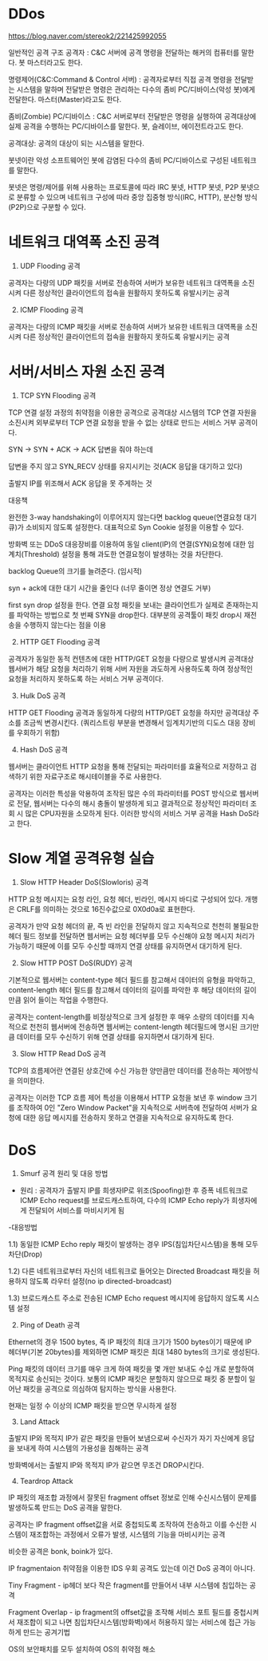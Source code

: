 # DDos

https://blog.naver.com/stereok2/221425992055

일반적인 공격 구조
공격자 : C&C 서버에 공격 명령을 전달하는 해커의 컴퓨터를 말한다. 봇 마스터라고도 한다.

명령제어(C&C:Command & Control 서버) : 공격자로부터 직접 공격 명령을 전달받는 시스템을 말하며 전달받은 명령은 관리하는 다수의 좀비 PC/디바이스(악성 봇)에게 전달한다. 마스터(Master)라고도 한다.

좀비(Zombie) PC/디바이스 : C&C 서버로부터 전달받은 명령을 실행하여 공격대상에 실제 공격을 수행하는 PC/디바이스를 말한다.
봇, 슬레이브, 에이전트라고도 한다.

공격대상: 공격의 대상이 되는 시스템을 말한다.

봇넷이란 악성 소프트웨어인 봇에 감염된 다수의 좀비 PC/디바이스로 구성된 네트워크를 말한다.

봇넷은 명령/제어를 위해 사용하는 프로토콜에 따라 IRC 봇넷, HTTP 봇넷, P2P 봇넷으로 분류할 수 있으며 네트워크 구성에 따라 중앙 집중형 방식(IRC, HTTP), 분산형 방식(P2P)으로 구분할 수 있다.


# 네트워크 대역폭 소진 공격

1. UDP Flooding 공격

공격자는 다량의 UDP 패킷을 서버로 전송하여 서버가 보유한 네트워크 대역폭을 소진시켜 다른 정상적인 클라이언트의 접속을 원활하지 못하도록 유발시키는 공격

2. ICMP Flooding 공격

공격자는 다량의 ICMP 패킷을 서버로 전송하여 서버가 보유한 네트워크 대역폭을 소진시켜 다른 정상적인 클라이언트의 접속을 원활하지 못하도록 유발시키는 공격

# 서버/서비스 자원 소진 공격

1. TCP SYN Flooding 공격

TCP 연결 설정 과정의 취약점을 이용한 공격으로 공격대상 시스템의 TCP 연결 자원을 소진시켜 외부로부터 TCP 연결 요청을 받을 수 없는 상태로 만드는 서비스 거부 공격이다.

SYN -> SYN + ACK -> ACK 답변을 줘야 하는데

답변을 주지 않고 SYN_RECV 상태를 유지시키는 것(ACK 응답을 대기하고 있다)

출발지 IP를 위조해서 ACK 응답을 못 주게하는 것

대응책

완전한 3-way handshaking이 이루어지지 않는다면 backlog queue(연결요청 대기큐)가 소비되지 않도록 설정한다. 대표적으로 Syn Cookie 설정을 이용할 수 있다.

방화벽 또는 DDoS 대응장비를 이용하여 동일 client(IP)의 연결(SYN)요청에 대한 임계치(Threshold) 설정을 통해 과도한 연결요청이 발생하는 것을 차단한다. 

backlog Queue의 크기를 늘려준다. (임시적)

syn + ack에 대한 대기 시간을 줄인다 (너무 줄이면 정상 연결도 거부)

first syn drop 설정을 한다. 연결 요청 패킷을 보내는 클라이언트가 실제로 존재하는지를 파악하는 방법으로 첫 번째 SYN을 drop한다. 대부분의 공격툴이 패킷 drop시 재전송을 수행하지 않는다는 점을 이용

2. HTTP GET Flooding 공격

공격자가 동일한 동적 컨텐츠에 대한 HTTP/GET 요청을 다량으로 발생시켜 공격대상 웹서버가 해당 요청을 처리하기 위해 서버 자원을 과도하게 사용하도록 하여 정상적인 요청을 처리하지 못하도록 하는 서비스 거부 공격이다.

3. Hulk DoS 공격

HTTP GET Flooding 공격과 동일하게 다량의 HTTP/GET 요청을 하지만 공격대상 주소를 조금씩 변경시킨다. (쿼리스트링 부분을 변경해서 임계치기반의 디도스 대응 장비를 우회하기 위함)

4. Hash DoS 공격

웹서버는 클라이언트 HTTP 요청을 통해 전달되는 파라미터를 효율적으로 저장하고 검색하기 위한 자료구조로 해시테이블을 주로 사용한다.

공격자는 이러한 특성을 악용하여 조작된 많은 수의 파라미터를 POST 방식으로 웹서버로 전달, 웹서버는 다수의 해시 충돌이 발생하게 되고 결과적으로 정상적인 파라미터 조회 시 많은 CPU자원을 소모하게 된다. 이러한 방식의 서비스 거부 공격을 Hash DoS라고 한다.

# Slow 계열 공격유형 실습

1. Slow HTTP Header DoS(Slowloris) 공격

HTTP 요청 메시지는 요청 라인, 요청 헤더, 빈라인, 메시지 바디로 구성되어 있다. 개행은 CRLF를 의미하는 것으로 16진수값으로 0X0d0a로 표현한다.

공격자가 만약 요청 헤더의 끝, 즉 빈 라인을 전달하지 않고 지속적으로 천천히 불필요한 헤더 필드 정보를 전달하면 웹서버는 요청 헤더부를 모두 수신해야 요청 메시지 처리가 가능하기 때문에 이를 모두 수신할 때까지 연결 상태를 유지하면서 대기하게 된다. 

2. Slow HTTP POST DoS(RUDY) 공격

기본적으로 웹서버는 content-type 헤더 필드를 참고해서 데이터의 유형을 파악하고, content-length 헤더 필드를 참고해서 데이터의 길이를 파악한 후 해당 데이터의 길이만큼 읽어 들이는 작업을 수행한다.

공격자는 content-length를 비정상적으로 크게 설정한 후 매우 소량의 데이터를 지속적으로 천천히 웹서버에 전송하면 웹서버는 content-length 헤더필드에 명시된 크기만큼 데이터를 모두 수신하기 위해 연결 상태를 유지하면서 대기하게 된다.

3. Slow HTTP Read DoS 공격

TCP의 흐름제어란 연결된 상호간에 수신 가능한 양만큼만 데이터를 전송하는 제어방식을 의미한다.

공격자는 이러한 TCP 흐름 제어 특성을 이용해서 HTTP 요청을 보낸 후 window 크기를 조작하여 0인 "Zero Window Packet"을 지속적으로 서버측에 전달하여 서버가 요청에 대한 응답 메시지를 전송하지 못하고 연결을 지속적으로 유지하도록 한다.

# DoS

1. Smurf 공격 원리 및 대응 방법

- 원리 : 공격자가 출발지 IP를 희생자IP로 위조(Spoofing)한 후 증폭 네트워크로 ICMP Echo request를 브로드캐스트하여,
다수의 ICMP Echo reply가 희생자에게 전달되어 서비스를 마비시키게 됨

-대응방법

1.1) 동일한 ICMP Echo reply 패킷이 발생하는 경우 IPS(침입차단시스템)을 통해 모두 차단(Drop)

1.2) 다른 네트워크로부터 자신의 네트워크로 들어오는 Directed Broadcast 패킷을 허용하지 않도록 라우터 설정(no ip directed-broadcast)

1.3) 브로드캐스트 주소로 전송된 ICMP Echo request 메시지에 응답하지 않도록 시스템 설정


2. Ping of Death 공격

Ethernet의 경우 1500 bytes, 즉 IP 패킷의 최대 크기가 1500 bytes이기 때문에 IP 헤더부(기본 20bytes)를 제외하면 ICMP 패킷은 최대 1480 bytes의 크기로 생성된다. 

Ping 패킷의 데이터 크기를 매우 크게 하여 패킷을 몇 개만 보내도 수십 개로 분할하여 목적지로 송신되는 것이다.
보통의 ICMP 패킷은 분할하지 않으므로 패킷 중 분할이 일어난 패킷을 공격으로 의심하여 탐지하는 방식을 사용한다.

현재는 일정 수 이상의 ICMP 패킷을 받으면 무시하게 설정

3. Land Attack

출발지 IP와 목적지 IP가 같은 패킷을 만들어 보냄으로써 수신자가 자기 자신에게 응답을 보내게 하여 시스템의 가용성을 침해하는 공격

방화벽에서는 출발지 IP와 목적지 IP가 같으면 무조건 DROP시킨다.

4. Teardrop Attack

IP 패킷의 재조합 과정에서 잘못된 fragment offset 정보로 인해 수신시스템이 문제를 발생하도록 만드는 DoS 공격을 말한다.

공격자는 IP fragment offset값을 서로 중첩되도록 조작하여 전송하고 이를 수신한 시스템이 재조합하는 과정에서 오류가 발생, 시스템의 기능을 마비시키는 공격

비슷한 공격은 bonk, boink가 있다.

IP fragmentaion 취약점을 이용한 IDS 우회 공격도 있는데 이건 DoS 공격이 아니다.

Tiny Fragment - ip헤더 보다 작은 fragment를 만들어서 내부 시스템에 침입하는 공격

Fragment Overlap - ip fragment의 offset값을 조작해 서비스 포트 필드를 중첩시켜서 재조합이 되고 나면 침입차단시스템(방화벽)에서 허용하지 않는 서비스에 접근 가능하게 만드는 공겨기법

OS의 보안패치를 모두 설치하여 OS의 취약점 해소
